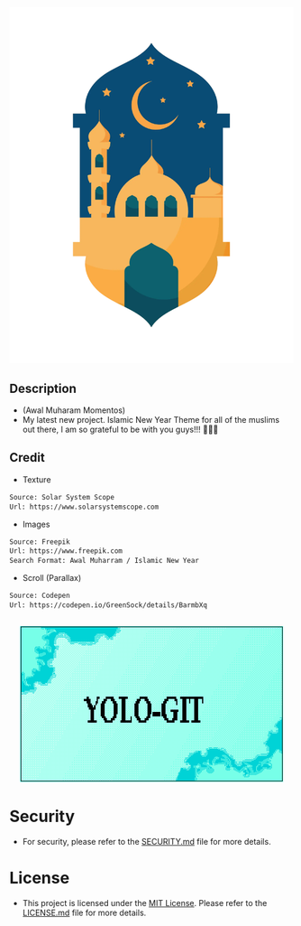 <p align="center"><img src="image/logo.webp"></p>

## Description

- (Awal Muharam Momentos)
- My latest new project. Islamic New Year Theme for all of the muslims out there, I am so grateful to be with you guys!!! 🥳🥳🥳

## Credit

- Texture

```bash
Source: Solar System Scope
Url: https://www.solarsystemscope.com
```

- Images

```bash
Source: Freepik
Url: https://www.freepik.com
Search Format: Awal Muharram / Islamic New Year
```

- Scroll (Parallax)

```bash
Source: Codepen
Url: https://codepen.io/GreenSock/details/BarmbXq
```

## <p align="center"><img src="name_template_latest.png"></p>

# Security

- For security, please refer to the [SECURITY.md](SECURITY.md) file for more details.

# License

- This project is licensed under the [MIT License](LICENSE.md). Please refer to the [LICENSE.md](LICENSE.md) file for more details.
